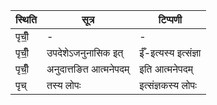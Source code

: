 | स्थिति | सूत्र | टिप्पणी |
| ----- | ------- | ------ |
| पृचीँ॒ | - | - |
| पृचीँ॒ | उपदेशेऽजनुनासिक इत् | ईँ-इत्यस्य इत्संज्ञा |
| पृचीँ॒ | अनुदात्तङित आत्मनेपदम् | इति आत्मनेपदम् |
| पृच् | तस्य लोपः | इत्संज्ञकस्य लोपः |
